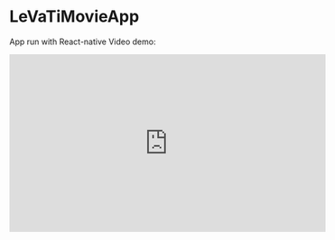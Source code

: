 # LeVaTiMovieApp
App run with React-native
Video demo:
<iframe width="560" height="315" src="https://www.youtube.com/embed/5xngDQ7tu-M?si=m0G7PDqPgwU8_-qB" title="YouTube video player" frameborder="0" allow="accelerometer; autoplay; clipboard-write; encrypted-media; gyroscope; picture-in-picture; web-share" referrerpolicy="strict-origin-when-cross-origin" allowfullscreen></iframe>
